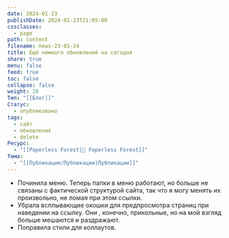 ```yaml
---
date: 2024-01-23
publishDate: 2024-01-23T21:05:00
cssclasses:
  - page
path: content
filename: news-23-01-24
title: Ещё немного обновлений на сегодня
share: true
menu: false
feed: true
toc: false
collapse: false
weight: 10
Тип: "[[Блог]]"
Статус:
  - опубликовано
tags:
  - сайт
  - обновления
  - delete
Ресурс:
  - "[[Paperless Forest|🌱 Paperless Forest]]"
Тема:
  - "[[Публикации/Публикации|Публикации]]"
---
```


- Починила меню. Теперь папки в меню работают, но больше не связаны с фактической структурой сайта, так что я могу менять их произвольно, не ломая при этом ссылки.
- Убрала всплывающие окошки для предпросмотра страниц при наведении на ссылку. Они , конечно, прикольные, но на мой взгляд больше мешаются и раздражают.
- Поправила стили для коллаутов.